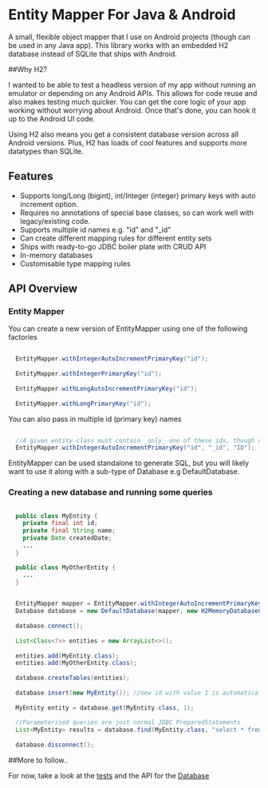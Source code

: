 Entity Mapper For Java & Android
===

A small, flexible object mapper that I use on Android projects (though can be used in any Java app). This library works with an embedded H2 database instead of SQLite that ships with Android. 

##Why H2?

I wanted to be able to test a headless version of my app without running an emulator or depending on any Android APIs. This allows for code reuse and also makes testing much quicker. You can get the core logic of your app working without worrying about Android. Once that's done, you can hook it up to the Android UI code. 

Using H2 also means you get a consistent database version across all Android versions. Plus, H2 has loads of cool features and supports more datatypes than SQLite. 

## Features
- Supports long/Long (bigint), int/Integer (integer) primary keys with auto increment option.
- Requires no annotations of special base classes, so can work well with legacy/existing code.
- Supports multiple id names e.g. "id" and "_id"
- Can create different mapping rules for different entity sets
- Ships with ready-to-go JDBC boiler plate with CRUD API
- In-memory databases
- Customisable type mapping rules

## API Overview

### Entity Mapper
You can create a new version of EntityMapper using one of the following factories

```java

  EntityMapper.withIntegerAutoIncrementPrimaryKey("id");
  
  EntityMapper.withIntegerPrimaryKey("id");
  
  EntityMapper.withLongAutoIncrementPrimaryKey("id");
  
  EntityMapper.withLongPrimaryKey("id");

```

You can also pass in multiple id (primary key) names

``` java

  //A given entity class must contain _only_ one of these ids, though different entities can have different ids
  EntityMapper.withIntegerAutoIncrementPrimaryKey("id", "_id", "ID");

```

EntityMapper can be used standalone to generate SQL, but you will likely want to use it along with a sub-type of Database e.g DefaultDatabase. 

### Creating a new database and running some queries

``` java

  public class MyEntity {
    private final int id;
    private final String name;
    private Date createdDate;
    ...
  }

  public class MyOtherEntity {
    ...
  }

```


```java

  EntityMapper mapper = EntityMapper.withIntegerAutoIncrementPrimaryKey("id");
  Database database = new DefaultDatabase(mapper, new H2MemoryDatabaseClient("test"));
  
  database.connect();
  
  List<Class<?>> entities = new ArrayList<>();
  
  entities.add(MyEntity.class);
  entities.add(MyOtherEntity.class);
  
  database.createTables(entities);
  
  database.insert(new MyEntity()); //new id with value 1 is automatically inserted
  
  MyEntity entity = database.get(MyEntity.class, 1);
  
  //Parameterised queries are just normal JDBC PreparedStatements
  List<MyEntity> results = database.find(MyEntity.class, "select * from MyEntity where property > ?", 10);
  
  database.disconnect();

```


##More to follow..

For now, take a look at the [tests](src/test/java/test/org/entitymapper) and the API for the [Database](src/main/java/org/entitymapper/database/Database.java)
